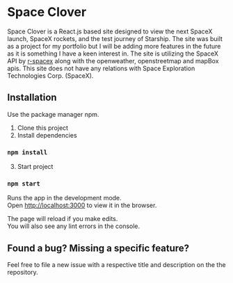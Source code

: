 # Space Clover

Space Clover is a React.js based site designed to view the next SpaceX launch, SpaceX rockets, and the test journey of Starship. The site was built as a project for my portfolio but I will be adding more features in the future as it is something I have a keen interest in. The site is utilizing the SpaceX API by [r-spacex](https://github.com/r-spacex/SpaceX-API) along with the openweather, openstreetmap and mapBox apis. This site does not have any relations with Space Exploration Technologies Corp. (SpaceX).


## Installation

Use the package manager npm.

1. Clone this project
2. Install dependencies

### `npm install`

3. Start project

### `npm start`

Runs the app in the development mode.\
Open [http://localhost:3000](http://localhost:3000) to view it in the browser.

The page will reload if you make edits.\
You will also see any lint errors in the console.


## Found a bug? Missing a specific feature?

Feel free to file a new issue with a respective title and description on the the repository.

